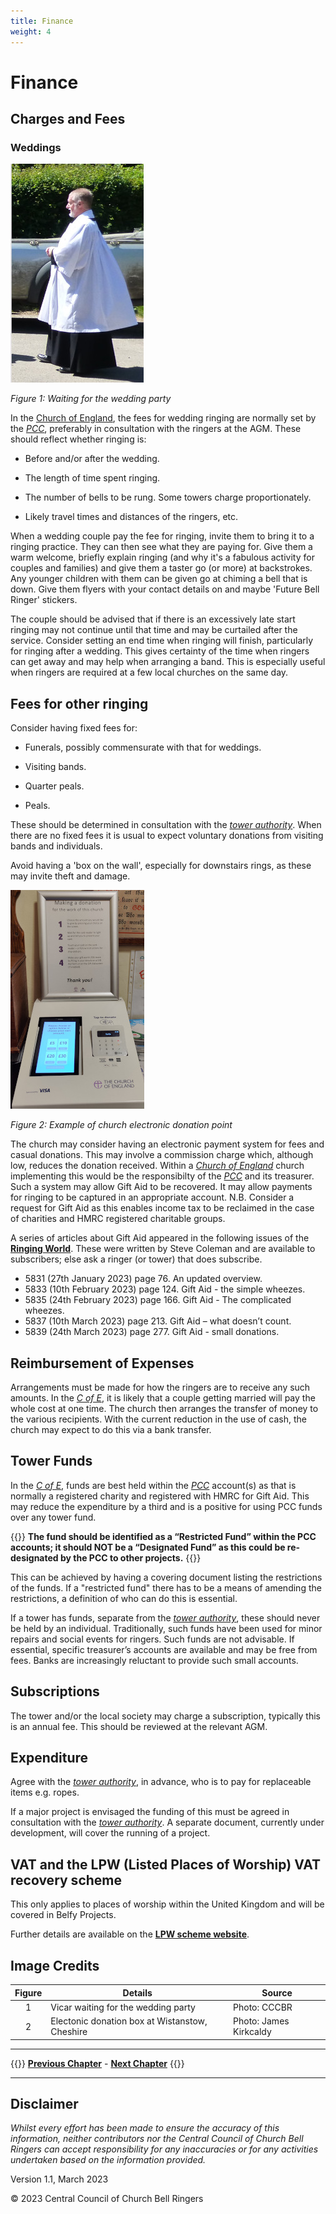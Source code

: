 ```yaml
---
title: Finance
weight: 4
---
```

# Finance

## Charges and Fees  

### Weddings 

![Wedding vicar](vicar.jpg)

*Figure 1: Waiting for the wedding party*

In the [Church of England](../glossary/#church-of-england), the fees for wedding ringing are normally set by the *[PCC](../glossary/#pcc)*, preferably in consultation with the ringers at the AGM. These should reflect whether ringing is: 

- Before and/or after the wedding. 

- The length of time spent ringing. 

- The number of bells to be rung. Some towers charge proportionately.

- Likely travel times and distances of the ringers, etc. 

When a wedding couple pay the fee for ringing, invite them to bring it to a ringing practice. They can then see what they are paying for. Give them a warm welcome, briefly explain ringing (and why it's a fabulous activity for couples and families) and give them a taster go (or more) at backstrokes. Any younger children with them can be given go at chiming a bell that is down. Give them flyers with your contact details on and maybe 'Future Bell Ringer' stickers.

The couple should be advised that if there is an excessively late start ringing may not continue until that time and may be curtailed after the service. 
Consider setting an end time when ringing will finish, particularly for ringing after a wedding. This gives certainty of the time when ringers can get away and may help when arranging a band. This is especially useful when ringers are required at a few local churches on the same day. 

## Fees for other ringing 

Consider having fixed fees for: 

- Funerals, possibly commensurate with that for weddings.

- Visiting bands.

- Quarter peals. 

- Peals.

These should be determined in consultation with the *[tower authority](../glossary/#tower-authority)*. When there are no fixed fees it is usual to expect voluntary donations from visiting bands and individuals.

Avoid having a 'box on the wall', especially for downstairs rings, as these may invite theft and damage. 

![Electronic donation](donate350.jpg)

*Figure 2: Example of church electronic donation point*

The church may consider having an electronic payment system for fees and casual donations. This may involve a commission charge which, although low, reduces the donation received. Within a *[Church of England](../glossary/#c-of-e)* church implementing this would be the responsibilty of the *[PCC](../glossary/#pcc)* and its treasurer. Such a system may allow Gift Aid to be recovered. It may allow payments for ringing to be captured in an appropriate account. N.B. Consider a request for Gift Aid as this enables income tax to be reclaimed in the case of charities and HMRC registered charitable groups.

A series of articles about Gift Aid appeared in the following issues of the **[Ringing World](https://bb.ringingworld.co.uk/issues.php)**. These were written by Steve Coleman and are available to subscribers; else ask a ringer (or tower) that does subscribe.
- 5831	(27th January 2023) page	76. An updated overview.
- 5833	(10th February 2023)	page 124. Gift Aid - the simple wheezes.
- 5835	(24th February 2023) page 166. Gift Aid - The complicated wheezes.	
- 5837	(10th March 2023) page	213. Gift Aid – what doesn’t count.
- 5839	(24th March 2023)	page 277. Gift Aid - small donations.

## Reimbursement of Expenses 

Arrangements must be made for how the ringers are to receive any such amounts. In the *[C of E](../glossary/#c-of-e)*, it is likely that a couple getting married will pay the whole cost at one time. The church then arranges the transfer of money to the various recipients. With the current reduction in the use of cash, the church may expect to do this via a bank transfer. 

## Tower Funds 

In the *[C of E](../glossary/#c-of-e)*, funds are best held within the *[PCC](../glossary/#pcc)* account(s) as that is normally a registered charity and registered with HMRC for Gift Aid. This may reduce the expenditure by a third and is a positive for using PCC funds over any tower fund.

{{<hint warning>}}
**The fund should be identified as a “Restricted Fund” within the PCC accounts; it should NOT be a “Designated Fund” as this could be re-designated by the PCC to other projects.**
{{</hint>}}

This can be achieved by having a covering document listing the restrictions of the funds. If a "restricted fund" there has to be a means of amending the restrictions, a definition of who can do this is essential.

If a tower has funds, separate from the *[tower authority](../glossary/#authority)*, these should never be held by an individual. Traditionally, such funds have been used for minor repairs and social events for ringers. Such funds are not advisable. If essential, specific treasurer’s accounts are available and may be free from fees. Banks are increasingly reluctant to provide such small accounts.

## Subscriptions

The tower and/or the local society may charge a subscription, typically this is an annual fee. This should be reviewed at the relevant AGM.

## Expenditure 

Agree with the *[tower authority](../glossary/#tower-authority)*, in advance, who is to pay for replaceable items e.g. ropes. 

If a major project is envisaged the funding of this must be agreed in consultation with the *[tower authority](../glossary/#tower-authority)*. A separate document, currently under development, will cover the running of a project.

## VAT and the LPW (Listed Places of Worship) VAT recovery scheme 

This only applies to places of worship within the United Kingdom and will be covered in Belfy Projects.

Further details are available on the **[LPW scheme website](http://www.lpwscheme.org.uk/)**.

## Image Credits

| Figure | Details | Source |
| :---: | --- | --- |
| 1 | Vicar waiting for the wedding party | Photo: CCCBR |
| 2 | Electonic donation box at Wistanstow, Cheshire | Photo: James Kirkcaldy |

----

{{<hint info>}}
**[Previous Chapter](../formalities/)** - **[Next Chapter](../healthsafety/)**
{{</hint>}}

----

## Disclaimer
 
*Whilst every effort has been made to ensure the accuracy of this information, neither contributors nor the Central Council of Church Bell Ringers can accept responsibility for any inaccuracies or for any activities undertaken based on the information provided.*

Version 1.1, March 2023

© 2023 Central Council of Church Bell Ringers
